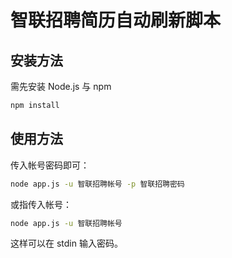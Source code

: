 # 智联招聘简历自动刷新脚本

## 安装方法
需先安装 Node.js 与 npm
```bash
npm install
```

## 使用方法
传入帐号密码即可：
```bash
node app.js -u 智联招聘帐号 -p 智联招聘密码
```
或指传入帐号：
```bash
node app.js -u 智联招聘帐号
```
这样可以在 stdin 输入密码。